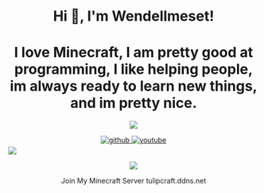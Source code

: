 <h1 align="center">Hi 👋, I'm Wendellmeset!</h1>
<h1 align="center">I love Minecraft, I am pretty good at programming, I like helping people, im always ready to learn new things, and im pretty nice.</h1>
<p align="center"> <img src="https://komarev.com/ghpvc/?username=wendellmeset"</p>
<div align="center">
<a href="https://github.com/wendellmeset" target="_blank">
<img src=https://img.shields.io/badge/github-%2324292e.svg?&style=for-the-badge&logo=github&logoColor=white alt=github style="margin-bottom: 5px;" />
</a>
<a href="https://www.youtube.com/channel/UCu5GW5hus3ExBzEfM-9rMSg" target="_blank">
<img src=https://img.shields.io/badge/youtube-%23EE4831.svg?&style=for-the-badge&logo=youtube&logoColor=white alt=youtube style="margin-bottom: 5px;" />
</a>  
</div>
<img src="https://github.com/wendellmeset/wendellmeset/blob/main/images/wink-wink.gif">
<p align="center"><img align="center" src="https://github-readme-stats.vercel.app/api/top-langs/?username=wendellmeset&layout=compact&theme=dark"></p>

<p align="center"><text>Join My Minecraft Server tulipcraft.ddns.net<text></p>
